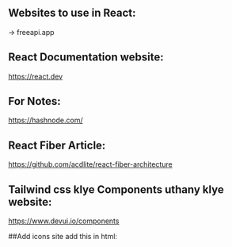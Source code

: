 ## Websites to use in React:

-> freeapi.app

## React Documentation website:

https://react.dev

## For Notes:

https://hashnode.com/

## React Fiber Article:

https://github.com/acdlite/react-fiber-architecture

## Tailwind css klye Components uthany klye website:

https://www.devui.io/components

##Add icons site add this in html:
<link
  rel="stylesheet"
  href="https://unpkg.com/@material-tailwind/html@latest/styles/material-tailwind.css"
/>


<link
  rel="stylesheet"
  href="https://cdnjs.cloudflare.com/ajax/libs/font-awesome/5.15.2/css/all.min.css"
  integrity="sha512-HK5fgLBL+xu6dm/Ii3z4xhlSUyZgTT9tuc/hSrtw6uzJOvgRr2a9jyxxT1ely+B+xFAmJKVSTbpM/CuL7qxO8w=="
  crossorigin="anonymous"
/>